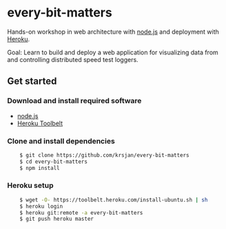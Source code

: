 # every-bit-matters
Hands-on workshop in web architecture with [node.js](http://www.nodejs.org) and deployment with [Heroku](http://heroku.com).

Goal: Learn to build and deploy a web application for visualizing data from and controlling distributed speed test loggers.

## Get started

### Download and install required software

* [node.js](http://www.nodejs.org)
* [Heroku Toolbelt](https://toolbelt.heroku.com/)


### Clone and install dependencies

```bash
	$ git clone https://github.com/krsjan/every-bit-matters
	$ cd every-bit-matters
	$ npm install
```

### Heroku setup

```bash
	$ wget -O- https://toolbelt.heroku.com/install-ubuntu.sh | sh
	$ heroku login
	$ heroku git:remote -a every-bit-matters
	$ git push heroku master
```